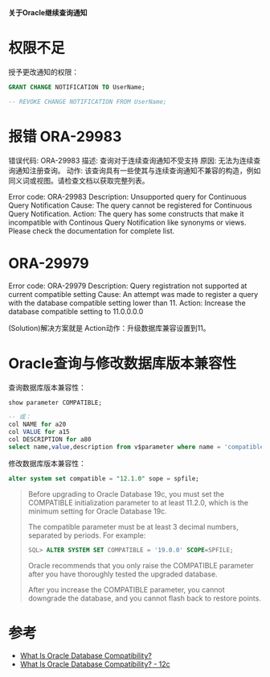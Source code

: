 **关于Oracle继续查询通知**

# 权限不足

授予更改通知的权限：

```sql
GRANT CHANGE NOTIFICATION TO UserName;

-- REVOKE CHANGE NOTIFICATION FROM UserName;
```

# 报错 ORA-29983 

错误代码: ORA-29983
描述: 查询对于连续查询通知不受支持
原因: 无法为连续查询通知注册查询。
动作: 该查询具有一些使其与连续查询通知不兼容的构造，例如同义词或视图。请检查文档以获取完整列表。

Error code: ORA-29983
Description: Unsupported query for Continuous Query Notification
Cause: The query cannot be registered for Continuous Query Notification.
Action: The query has some constructs that make it incompatible with Continous Query Notification like synonyms or views. Please check the documentation for complete list.

# ORA-29979

Error code: ORA-29979
Description: Query registration not supported at current compatible setting
Cause: An attempt was made to register a query with the database compatible setting lower than 11.
Action: Increase the database compatible setting to 11.0.0.0.0

(Solution)解决方案就是 Action动作：升级数据库兼容设置到11。

# Oracle查询与修改数据库版本兼容性

查询数据库版本兼容性：

```sql
show parameter COMPATIBLE;

-- 或：
col NAME for a20
col VALUE for a15
col DESCRIPTION for a80
select name,value,description from v$parameter where name = 'compatible';
```

修改数据库版本兼容性：

```sql
alter system set compatible = "12.1.0" sope = spfile;
```

> Before upgrading to Oracle Database 19c, you must set the COMPATIBLE initialization parameter to at least 11.2.0, which is the minimum setting for Oracle Database 19c.
> 
> The compatible parameter must be at least 3 decimal numbers, separated by periods. For example:
>
> ```sql
> SQL> ALTER SYSTEM SET COMPATIBLE = '19.0.0' SCOPE=SPFILE;
> ```
> 
> Oracle recommends that you only raise the COMPATIBLE parameter after you have thoroughly tested the upgraded database.
> 
> After you increase the COMPATIBLE parameter, you cannot downgrade the database, and you cannot flash back to restore points.

# 参考

- [What Is Oracle Database Compatibility?](https://docs.oracle.com/en/database/oracle/oracle-database/19/upgrd/what-is-oracle-database-compatibility.html#GUID-4711E0D1-9FCF-4F35-85B5-52EBB437C00E)
- [What Is Oracle Database Compatibility? - 12c](https://docs.oracle.com/en/database/oracle/oracle-database/12.2/upgrd/what-is-oracle-database-compatibility.html#GUID-7FCE8614-8163-4393-AE66-2ADD1F73934F)
